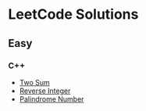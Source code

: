 # LeetCode Solutions

<h2>Easy</h2>
<h3>C++</h3>
<ul>
    <li>
        <a href="https://leetcode.com/problems/two-sum" target="_blank">
            Two Sum
        </a>
    </li>
    <li>
        <a href="https://leetcode.com/problems/reverse-integer" target="_blank">
            Reverse Integer
        </a>
    </li>
    <li>
        <a href="https://leetcode.com/problems/palindrome-number" target="_blank">
            Palindrome Number
        </a>
    </li>
</ul>
